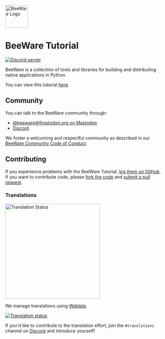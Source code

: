 <a href="https://beeware.org"><img src="https://beeware.org/static/images/brutus-270.png" alt="BeeWare Logo" height="72"></a> <!-- rumdl-disable-line MD033 MD041 -->

# BeeWare Tutorial

[![Discord server](https://img.shields.io/discord/836455665257021440?label=Discord%20Chat&logo=discord&style=plastic)](https://beeware.org/bee/chat/)

BeeWare is a collection of tools and libraries for building and distributing native applications in Python.

You can view this tutorial [here](https://tutorial.beeware.org/).

## Community

You can talk to the BeeWare community through:

- [@beeware@fosstodon.org on Mastodon](https://fosstodon.org/@beeware)
- [Discord](https://beeware.org/bee/chat/)

We foster a welcoming and respectful community as described in our [BeeWare Community Code of Conduct](https://beeware.org/community/behavior/code-of-conduct/).

## Contributing

If you experience problems with the BeeWare Tutorial, [log them on GitHub](https://github.com/beeware/beeware-tutorial/issues). If you want to contribute code, please [fork the code](https://github.com/beeware/beeware-tutorial) and [submit a pull request](https://github.com/beeware/beeware-tutorial/pulls).

### Translations

<a href="https://hosted.weblate.org/engage/beeware/"><img src="https://hosted.weblate.org/widget/beeware/open-graph.png" alt="Translation Status" width="300"></a> <!-- rumdl-disable-line MD033 -->

We manage translations using [Weblate](https://weblate.org/).

[![Translation status](https://hosted.weblate.org/widget/beeware/horizontal-blue.svg)](https://hosted.weblate.org/engage/beeware/)

If you'd like to contribute to the translation effort, join the `#translations` channel on [Discord](https://beeware.org/bee/chat/) and introduce yourself!
